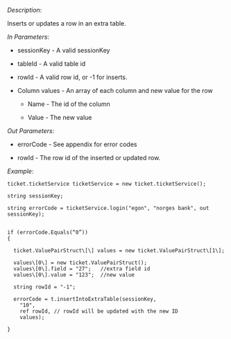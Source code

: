 <properties date="2016-06-24"
SortOrder="168"
/>

*Description*:

Inserts or updates a row in an extra table.

                                   

*In Parameters*:

* sessionKey      - A valid sessionKey

* tableId             - A valid table id

* rowId              - A valid row id, or -1 for inserts.

* Column values      - An array of each column and new value for the row

  * Name   - The id of the column

  * Value   - The new value

 

 

*Out Parameters*:

* errorCode  - See appendix for error codes

* rowId                    - The row id of the inserted or updated row.



*Example*:
```
ticket.ticketService ticketService = new ticket.ticketService();

string sessionKey;

string errorCode = ticketService.login("egon", "norges bank", out sessionKey);

 
if (errorCode.Equals(“0”))
{

  ticket.ValuePairStruct\[\] values = new ticket.ValuePairStruct\[1\];

  values\[0\] = new ticket.ValuePairStruct();
  values\[0\].field = "27";   //extra field id
  values\[0\].value = "123";  //new value

  string rowId = "-1";

  errorCode = t.insertIntoExtraTable(sessionKey,
    "10",
    ref rowId, // rowId will be updated with the new ID
    values);

}
```
